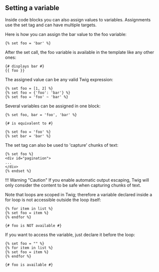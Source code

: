 ## Setting a variable

Inside code blocks you can also assign values to variables. Assignments use the set tag and can have multiple targets.

Here is how you can assign the bar value to the foo variable:

``` twig 
{% set foo = 'bar' %}
```

After the set call, the foo variable is available in the template like any other ones:

``` twig 
{# displays bar #}
{{ foo }}
```

The assigned value can be any valid Twig expression:

``` twig 
{% set foo = [1, 2] %}
{% set foo = {'foo': 'bar'} %}
{% set foo = 'foo' ~ 'bar' %}
```

Several variables can be assigned in one block:

``` twig 
{% set foo, bar = 'foo', 'bar' %}

{# is equivalent to #}

{% set foo = 'foo' %}
{% set bar = 'bar' %}
```

The set tag can also be used to 'capture' chunks of text:

``` twig 
{% set foo %}
<div id="pagination">
...
</div>
{% endset %}
```

!!! Warning "Caution"
If you enable automatic output escaping, Twig will only consider the content to be safe when capturing chunks of text.

Note that loops are scoped in Twig; therefore a variable declared inside a for loop is not accessible outside the loop itself:

``` twig
{% for item in list %}
{% set foo = item %}
{% endfor %}

{# foo is NOT available #}
```

If you want to access the variable, just declare it before the loop:

``` twig
{% set foo = "" %}
{% for item in list %}
{% set foo = item %}
{% endfor %}

{# foo is available #}
```
